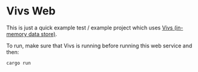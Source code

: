 # Vivs Web

This is just a quick example test / example project which uses [Vivs (in-memory data store)](https://github.com/davidc6/exploring_rust/tree/main/cargo-projects/vivs).

To run, make sure that Vivs is running before running this web service and then:

```rust
cargo run
```
